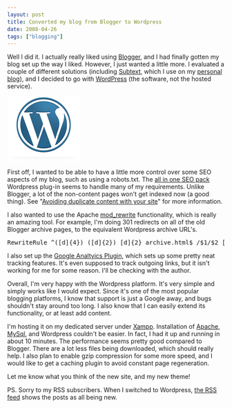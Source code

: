 ```yaml
---
layout: post
title: Converted my blog from Blogger to Wordpress
date: 2008-04-26
tags: ["blogging"]
---
```


Well I did it. I actually really liked using [Blogger](http://www.blogger.com), and I had finally gotten my blog set up the way I liked. However, I just wanted a little more. I evaluated a couple of different solutions (including [Subtext](http://subtextproject.com/), which I use on my [personal blog](http://www.superjason.com)), and I decided to go with [WordPress](http://wordpress.org/) (the software, not the hosted service).

![WordPress Logo](image.png)

First off, I wanted to be able to have a little more control over some SEO aspects of my blog, such as using a robots.txt. The [all in one SEO pack](http://wp.uberdose.com/2007/03/24/all-in-one-seo-pack/) Wordpress plug-in seems to handle many of my requirements. Unlike Blogger, a lot of the non-content pages won't get indexed now (a good thing). See "[Avoiding duplicate content with your site](http://www.ytechie.com/2008/04/avoiding-duplicate-content-with-your-site-or-blog.html)" for more information.

I also wanted to use the Apache [mod_rewrite](http://httpd.apache.org/docs/1.3/mod/mod_rewrite.html) functionality, which is really an amazing tool. For example, I'm doing 301 redirects on all of the old Blogger archive pages, to the equivalent Wordpress archive URL's.
<pre class="c-sharp">RewriteRule ^([d]{4})_([d]{2})_[d]{2}_archive.html$ /$1/$2 [R=301,L]</pre>
I also set up the [Google Analtyics Plugin](http://xavisys.com/wordpress-google-analytics-plugin/), which sets up some pretty neat tracking features. It's even supposed to track outgoing links, but it isn't working for me for some reason. I'll be checking with the author.

Overall, I'm very happy with the Wordpress platform. It's very simple and simply works like I would expect. Since it's one of the most popular blogging platforms, I know that support is just a Google away, and bugs shouldn't stay around too long. I also know that I can easily extend its functionality, or at least add content.

I'm hosting it on my dedicated server under [Xampp](http://www.apachefriends.org/en/xampp.html). Installation of [Apache](http://www.apache.org/), [MySql](http://www.mysql.com/), and Wordpress couldn't be easier. In fact, I had it up and running in about 10 minutes. The performance seems pretty good compared to Blogger. There are a lot less files being downloaded, which should really help. I also plan to enable gzip compression for some more speed, and I would like to get a caching plugin to avoid constant page regeneration.

Let me know what you think of the new site, and my new theme!

PS. Sorry to my RSS subscribers. When I switched to Wordpress, [the RSS feed](http://feeds.feedburner.com/ytechie) shows the posts as all being new.